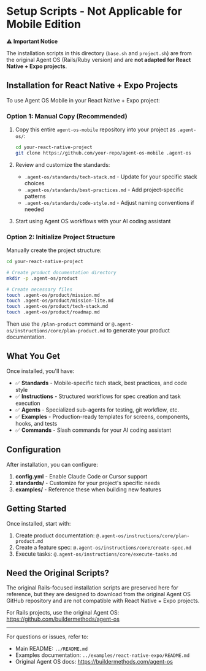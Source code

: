 # Setup Scripts - Not Applicable for Mobile Edition

⚠️ **Important Notice**

The installation scripts in this directory (`base.sh` and `project.sh`) are from the original Agent OS (Rails/Ruby version) and are **not adapted for React Native + Expo projects**.

## Installation for React Native + Expo Projects

To use Agent OS Mobile in your React Native + Expo project:

### Option 1: Manual Copy (Recommended)

1. Copy this entire `agent-os-mobile` repository into your project as `.agent-os/`:
   ```bash
   cd your-react-native-project
   git clone https://github.com/your-repo/agent-os-mobile .agent-os
   ```

2. Review and customize the standards:
   - `.agent-os/standards/tech-stack.md` - Update for your specific stack choices
   - `.agent-os/standards/best-practices.md` - Add project-specific patterns
   - `.agent-os/standards/code-style.md` - Adjust naming conventions if needed

3. Start using Agent OS workflows with your AI coding assistant

### Option 2: Initialize Project Structure

Manually create the project structure:

```bash
cd your-react-native-project

# Create product documentation directory
mkdir -p .agent-os/product

# Create necessary files
touch .agent-os/product/mission.md
touch .agent-os/product/mission-lite.md
touch .agent-os/product/tech-stack.md
touch .agent-os/product/roadmap.md
```

Then use the `/plan-product` command or `@.agent-os/instructions/core/plan-product.md` to generate your product documentation.

## What You Get

Once installed, you'll have:

- ✅ **Standards** - Mobile-specific tech stack, best practices, and code style
- ✅ **Instructions** - Structured workflows for spec creation and task execution
- ✅ **Agents** - Specialized sub-agents for testing, git workflow, etc.
- ✅ **Examples** - Production-ready templates for screens, components, hooks, and tests
- ✅ **Commands** - Slash commands for your AI coding assistant

## Configuration

After installation, you can configure:

1. **config.yml** - Enable Claude Code or Cursor support
2. **standards/** - Customize for your project's specific needs
3. **examples/** - Reference these when building new features

## Getting Started

Once installed, start with:

1. Create product documentation: `@.agent-os/instructions/core/plan-product.md`
2. Create a feature spec: `@.agent-os/instructions/core/create-spec.md`
3. Execute tasks: `@.agent-os/instructions/core/execute-tasks.md`

## Need the Original Scripts?

The original Rails-focused installation scripts are preserved here for reference, but they are designed to download from the original Agent OS GitHub repository and are not compatible with React Native + Expo projects.

For Rails projects, use the original Agent OS:
https://github.com/buildermethods/agent-os

---

For questions or issues, refer to:
- Main README: `../README.md`
- Examples documentation: `../examples/react-native-expo/README.md`
- Original Agent OS docs: https://buildermethods.com/agent-os
